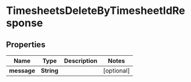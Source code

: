 

# TimesheetsDeleteByTimesheetIdResponse


## Properties

| Name | Type | Description | Notes |
|------------ | ------------- | ------------- | -------------|
|**message** | **String** |  |  [optional] |



